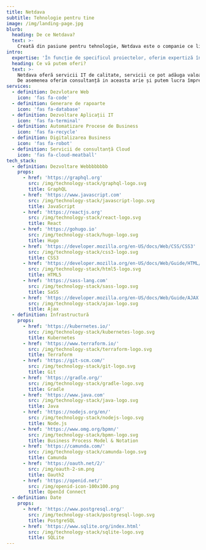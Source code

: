 ```yaml
---
title: Netdava
subtitle: Tehnologie pentru tine
image: /img/landing-page.jpg
blurb:
  heading: De ce Netdava?
  text: >-
    Creată din pasiune pentru tehnologie, Netdava este o companie ce livrează valoare clienților săi.
intro:
  expertise: 'În funcție de specificul proiectelor, oferim expertiză în următoarele domenii de tehnologii:'
  heading: Ce vă putem oferi?
  text: >-
    Netdava oferă servicii IT de calitate, servicii ce pot adăuga valoare business-ului dumneavoastră. Ne place să creăm API-uri, sisteme de tip Software-as-a-Service precum și alte soluții software similare. 
    De asemenea oferim consultanță in aceasta arie și putem lucra împreună cu membrii echipei tale.
services:
  - definition: Dezvlotare Web
    icon: 'fas fa-code'
  - definition: Generare de rapoarte
    icon: 'fas fa-database' 
  - definition: Dezvoltare Aplicații IT
    icon: 'fas fa-terminal'
  - definition: Automatizare Procese de Business
    icon: 'fas fa-recycle'
  - definition: Digitalizarea Business
    icon: 'fas fa-robot' 
  - definition: Servicii de consultanță Cloud
    icon: 'fas fa-cloud-meatball'
tech_stack:
  - definition: Dezvoltare Webbbbbbbb
    props:
      - href: 'https://graphql.org'
        src: /img/technology-stack/graphql-logo.svg
        title: GraphQL
      - href: 'https://www.javascript.com'
        src: /img/technology-stack/javascript-logo.svg
        title: JavaScript
      - href: 'https://reactjs.org'
        src: /img/technology-stack/react-logo.svg
        title: React
      - href: 'https://gohugo.io'
        src: /img/technology-stack/hugo-logo.svg
        title: Hugo
      - href: 'https://developer.mozilla.org/en-US/docs/Web/CSS/CSS3'
        src: /img/technology-stack/css3-logo.svg
        title: CSS3
      - href: 'https://developer.mozilla.org/en-US/docs/Web/Guide/HTML/HTML5'
        src: /img/technology-stack/html5-logo.svg
        title: HTML5
      - href: 'https://sass-lang.com'
        src: /img/technology-stack/sass-logo.svg
        title: SaSS
      - href: 'https://developer.mozilla.org/en-US/docs/Web/Guide/AJAX'
        src: /img/technology-stack/ajax-logo.svg
        title: Ajax
  - definition: Infrastructură 
    props:
      - href: 'https://kubernetes.io/'
        src: /img/technology-stack/kubernetes-logo.svg
        title: Kubernetes
      - href: 'https://www.terraform.io/'
        src: /img/technology-stack/terraform-logo.svg
        title: Terraform
      - href: 'https://git-scm.com/'
        src: /img/technology-stack/git-logo.svg
        title: Git
      - href: 'https://gradle.org/'
        src: /img/technology-stack/gradle-logo.svg
        title: Gradle
      - href: 'https://www.java.com'
        src: /img/technology-stack/java-logo.svg
        title: Java
      - href: 'https://nodejs.org/en/'
        src: /img/technology-stack/nodejs-logo.svg
        title: Node.js
      - href: 'https://www.omg.org/bpmn/'
        src: /img/technology-stack/bpmn-logo.svg
        title: Business Process Model & Notation
      - href: 'https://camunda.com/'
        src: /img/technology-stack/camunda-logo.svg
        title: Camunda
      - href: 'https://oauth.net/2/'
        src: /img/oauth-2-sm.png
        title: Oauth2
      - href: 'https://openid.net/'
        src: /img/openid-icon-100x100.png
        title: OpenId Connect
  - definition: Date
    props:
      - href: 'https://www.postgresql.org/'
        src: /img/technology-stack/postgresql-logo.svg
        title: PostgreSQL
      - href: 'https://www.sqlite.org/index.html'
        src: /img/technology-stack/sqlite-logo.svg
        title: SQLite
---
```


